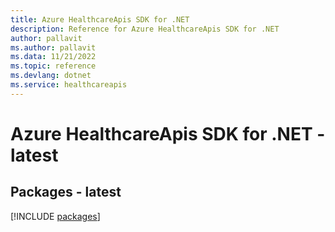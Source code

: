 ```yaml
---
title: Azure HealthcareApis SDK for .NET
description: Reference for Azure HealthcareApis SDK for .NET
author: pallavit
ms.author: pallavit
ms.data: 11/21/2022
ms.topic: reference
ms.devlang: dotnet
ms.service: healthcareapis
---
```

# Azure HealthcareApis SDK for .NET - latest
## Packages - latest
[!INCLUDE [packages](healthcareapis-index.md)]